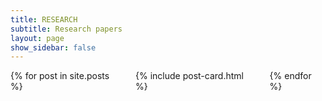 ```yaml
---
title: RESEARCH
subtitle: Research papers
layout: page
show_sidebar: false
---
```


<div class="columns is-multiline">
    {% for post in site.posts %}
    <div class="column is-12">
        {% include post-card.html %}
    </div>
    {% endfor %}
</div>
